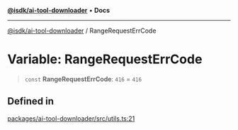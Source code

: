 [**@isdk/ai-tool-downloader**](../README.md) • **Docs**

***

[@isdk/ai-tool-downloader](../globals.md) / RangeRequestErrCode

# Variable: RangeRequestErrCode

> `const` **RangeRequestErrCode**: `416` = `416`

## Defined in

[packages/ai-tool-downloader/src/utils.ts:21](https://github.com/isdk/ai-tool-download.js/blob/513ac95661c0bfeec424a264c269c7a69d0aa2aa/src/utils.ts#L21)
